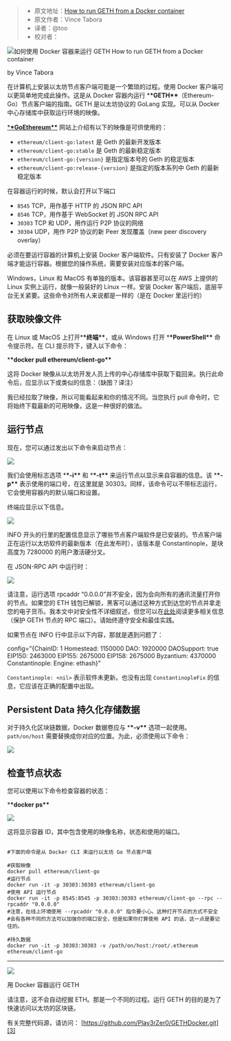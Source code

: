 > -   原文地址：[How to run GETH from a Docker container](https://www.freecodecamp.org/news/how-to-run-geth-from-a-docker-container-b6d30620ca74/)
> -   原文作者：Vince Tabora
> -   译者：@too
> -   校对者：

![如何使用 Docker 容器来运行 GETH How to run GETH from a Docker container](https://cdn-media-1.freecodecamp.org/images/1*QZk8YSNM8shw4Trn8YtvAA.png)

by Vince Tabora

在计算机上安装以太坊节点客户端可能是一个繁琐的过程。使用 Docker 客户端可以更简单地完成此操作。这是从 Docker 容器内运行 \***\*GETH\*\***（Ethereum-Go）节点客户端的指南。GETH 是以太坊协议的 GoLang 实现。可以从 Docker 中心存储库中获取运行环境的映像。

[\***\*GoEthereum\*\***][1] 网站上介绍有以下的映像是可供使用的：

-   `ethereum/client-go:latest` 是 Geth 的最新开发版本
-   `ethereum/client-go:stable` 是 Geth 的最新稳定版本
-   `ethereum/client-go:{version}` 是指定版本号的 Geth 的稳定版本
-   `ethereum/client-go:release-{version}` 是指定的版本系列中 Geth 的最新稳定版本

在容器运行的时候，默认会打开以下端口

-   `8545` TCP，用作基于 HTTP 的 JSON RPC API
-   `8546` TCP，用作基于 WebSocket 的 JSON RPC API
-   `30303` TCP 和 UDP，用作运行 P2P 协议的网络
-   `30304` UDP，用作 P2P 协议的新 Peer 发现覆盖（new peer discovery overlay）

必须在要运行容器的计算机上安装 Docker 客户端软件。只有安装了 Docker 客户端才能运行容器。根据您的操作系统，需要安装对应版本的客户端。

Windows，Linux 和 MacOS 有单独的版本。该容器甚至可以在 AWS 上提供的 Linux 实例上运行，就像一般装好的 Linux 一样。安装 Docker 客户端后，底层平台无关紧要。这些命令对所有人来说都是一样的（是在 Docker 里运行的）

## 获取映像文件

在 Linux 或 MacOS 上打开\***\*终端\*\***，或从 Windows 打开 \***\*PowerShell\*\*** 命令提示符。在 CLI 提示符下，键入以下命令：

\***\*docker pull ethereum/client-go\*\***

这将 Docker 映像从以太坊开发人员上传的中心存储库中获取下载回来。执行此命令后，应显示以下或类似的信息：（缺图？译注）

我已经拉取了映像，所以可能看起来和你的情况不同。当您执行 pull 命令时，它将始终下载最新的可用映像，这是一种很好的做法。

## 运行节点

现在，您可以通过发出以下命令来启动节点：

![](https://www.freecodecamp.org/news/content/images/2019/08/image-49.png)

我们会使用标志选项 \***\*\-i\*\*** 和 \***\*\-t\*\*** 来运行节点以显示来自容器的信息。该 \***\*\-p\*\*** 表示使用的端口号，在这里就是 30303。同样，该命令可以不带标志运行，它会使用容器内的默认端口和设置。

终端应显示以下信息。

![](https://www.freecodecamp.org/news/content/images/2019/08/image-51.png)

INFO 开头的行里的配置信息显示了哪些节点客户端软件是已安装的。节点客户端正在运行以太坊软件的最新版本（在此发布时），该版本是 Constantinople，是块高度为 7280000 的用户激活硬分叉。

在 JSON-RPC API 中运行时：

![](https://www.freecodecamp.org/news/content/images/2019/08/image-52.png)

请注意，运行选项 rpcaddr “0.0.0.0”并不安全，因为会向所有的通讯流量打开你的节点。如果您的 ETH 钱包已解锁，黑客可以通过这种方式到达您的节点并拿走您的电子货币。我本文中对安全性不详细叙述，但您可以在[此处][2]阅读更多相关信息（保护 GETH 节点的 RPC 端口）。请始终遵守安全和最佳实践。

如果节点在 INFO 行中显示以下内容，那就是遇到问题了：

config=”{ChainID: 1 Homestead: 1150000 DAO: 1920000 DAOSupport: true EIP150: 2463000 EIP155: 2675000 EIP158: 2675000 Byzantium: 4370000 Constantinople: <nil> Engine: ethash}”

`Constantinople: <nil>` 表示软件未更新。也没有出现 `ConstantinopleFix` 的信息，它应该在正确的配置中出现。

## Persistent Data 持久化存储数据

对于持久化区块链数据，Docker 数据卷应与 \***\*\-v\*\*** 选项一起使用。`path/on/host` 需要替换成你对应的位置。为此，必须使用以下命令：

![](https://www.freecodecamp.org/news/content/images/2019/08/image-54.png)

## 检查节点状态

您可以使用以下命令检查容器的状态：

\***\*docker ps\*\***

![](https://www.freecodecamp.org/news/content/images/2019/08/image-55.png)

这将显示容器 ID，其中包含使用的映像名称，状态和使用的端口。

```plain

#下面的命令是从 Docker CLI 来运行以太坊 Go 节点客户端

#获取映像
docker pull ethereum/client-go
#运行节点
docker run -it -p 30303:30303 ethereum/client-go
#使用 API 运行节点
docker run -it -p 8545:8545 -p 30303:30303 ethereum/client-go --rpc --rpcaddr "0.0.0.0"
#注意，在线上环境使用 --rpcaddr "0.0.0.0" 指令要小心。这种打开节点的方式不安全
#会有各种不同的方法可以加强你的端口安全，但是如果你打算使用 API 的话，这一点是要记住的。

#持久数据
docker run -it -p 30303:30303 -v /path/on/host:/root/.ethereum ethereum/client-go

```

---

![](https://www.freecodecamp.org/news/content/images/2019/08/image-56.png)

用 Docker 容器运行 GETH

请注意，这不会自动挖掘 ETH。那是一个不同的过程。运行 GETH 的目的是为了快速访问以太坊的区块链。

有关完整代码源，请访问： [https://github.com/Play3rZer0/GETHDocker.git][3]

[1]: https://geth.ethereum.org/
[2]: https://medium.com/coinmonks/securing-your-ethereum-nodes-from-hackers-8b7d5bac8986
[3]: https://github.com/Play3rZer0/GETHDocker.git
